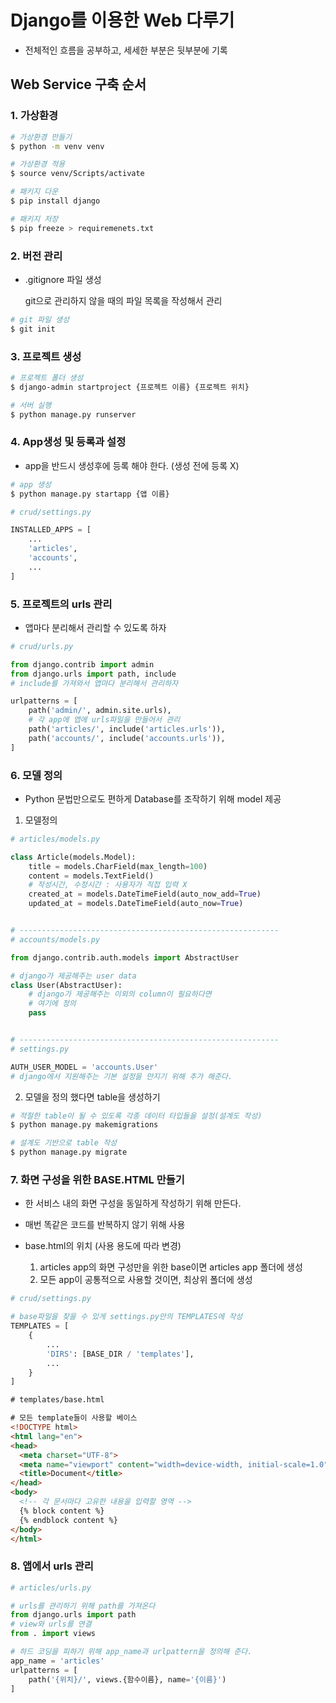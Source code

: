 # Django를 이용한 Web 다루기

- 전체적인 흐름을 공부하고, 세세한 부분은 뒷부분에 기록

## Web Service 구축 순서


### 1. 가상환경 

```bash
# 가상환경 만들기
$ python -m venv venv

# 가상환경 적용
$ source venv/Scripts/activate

# 패키지 다운
$ pip install django

# 패키지 저장
$ pip freeze > requiremenets.txt
```


### 2. 버전 관리
- .gitignore 파일 생성
  
    git으로 관리하지 않을 때의 파일 목록을 작성해서 관리

```bash
# git 파일 생성
$ git init
```


### 3. 프로젝트 생성
   
```bash
# 프로젝트 폴더 생성 
$ django-admin startproject {프로젝트 이름} {프로젝트 위치}

# 서버 실행
$ python manage.py runserver
```


### 4. App생성 및 등록과 설정

- app을 반드시 생성후에 등록 해야 한다. (생성 전에 등록 X)
  
```bash
# app 생성
$ python manage.py startapp {앱 이름}
```

```python
# crud/settings.py

INSTALLED_APPS = [
    ...
    'articles',
    'accounts',
    ...
]
```


### 5. 프로젝트의 urls 관리

- 앱마다 분리해서 관리할 수 있도록 하자

```python
# crud/urls.py

from django.contrib import admin
from django.urls import path, include
# include를 가져와서 앱마다 분리해서 관리하자

urlpatterns = [
    path('admin/', admin.site.urls),
    # 각 app에 앱에 urls파일을 만들어서 관리
    path('articles/', include('articles.urls')),
    path('accounts/', include('accounts.urls')),
]
```


### 6. 모델 정의

- Python 문법만으로도 편하게 Database를 조작하기 위해 model 제공

1. 모델정의

```python
# articles/models.py

class Article(models.Model):
    title = models.CharField(max_length=100)
    content = models.TextField()
    # 작성시간, 수정시간 : 사용자가 직접 입력 X
    created_at = models.DateTimeField(auto_now_add=True)
    updated_at = models.DateTimeField(auto_now=True)


# ----------------------------------------------------------
# accounts/models.py

from django.contrib.auth.models import AbstractUser

# django가 제공해주는 user data
class User(AbstractUser):
    # django가 제공해주는 이외의 column이 필요하다면
    # 여기에 정의
    pass


# ----------------------------------------------------------
# settings.py

AUTH_USER_MODEL = 'accounts.User'
# django에서 지원해주는 기본 설정을 만지기 위해 추가 해준다.

```


2. 모델을 정의 했다면 table을 생성하기

```bash
# 적절한 table이 될 수 있도록 각종 데이터 타입들을 설정(설계도 작성)
$ python manage.py makemigrations

# 설계도 기반으로 table 작성
$ python manage.py migrate

```


### 7. 화면 구성을 위한 BASE.HTML 만들기

- 한 서비스 내의 화면 구성을 동일하게 작성하기 위해 만든다.

- 매번 똑같은 코드를 반복하지 않기 위해 사용

- base.html의 위치 (사용 용도에 따라 변경)
    1. articles app의 화면 구성만을 위한 base이면 articles app 폴더에 생성
    2. 모든 app이 공통적으로 사용할 것이면, 최상위 폴더에 생성

```python
# crud/settings.py

# base파일을 찾을 수 있게 settings.py안의 TEMPLATES에 작성
TEMPLATES = [
    {
        ...
        'DIRS': [BASE_DIR / 'templates'],
        ...
    }
]
```

```html
# templates/base.html

# 모든 template들이 사용할 베이스
<!DOCTYPE html>
<html lang="en">
<head>
  <meta charset="UTF-8">
  <meta name="viewport" content="width=device-width, initial-scale=1.0">
  <title>Document</title>
</head>
<body>
  <!-- 각 문서마다 고유한 내용을 입력할 영역 -->
  {% block content %}
  {% endblock content %}
</body>
</html>
```

### 8. 앱에서 urls 관리

```python
# articles/urls.py

# urls를 관리하기 위해 path를 가져온다
from django.urls import path
# view와 urls를 연결
from . import views

# 하드 코딩을 피하기 위해 app_name과 urlpattern을 정의해 준다.
app_name = 'articles'
urlpatterns = [
    path('{위치}/', views.{함수이름}, name='{이름}')
]
```


